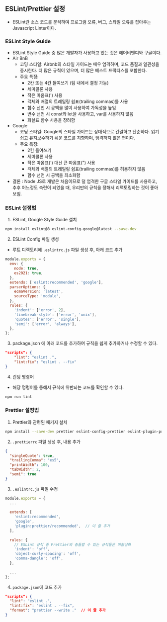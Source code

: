 ## ESLint/Prettier 설정

- ESLint란 소스 코드를 분석하여 프로그램 오류, 버그, 스타일 오류를 잡아주는 Javascript Linter이다.

### ESLint Style Guide
- ESLint Style Guide 중 많은 개발자가 사용하고 있는 것은 에어비엔디와 구글이다.
- Air BnB
  - 코딩 스타일: Airbnb의 스타일 가이드는 매우 엄격하며, 코드 품질과 일관성을 중시한다. 더 많은 규칙이 있으며, 더 많은 베스트 프랙티스를 포함한다.
  - 주요 특징:
    - 2칸 또는 4칸 들여쓰기 (팀 내에서 결정 가능)
    - 세미콜론 사용
    - 작은 따옴표(') 사용
    - 객체와 배열의 트레일링 쉼표(trailing commas)를 사용
    - 함수 선언 시 공백을 많이 사용하여 가독성을 높임
    - 변수 선언 시 const와 let을 사용하고, var를 사용하지 않음
    - 화살표 함수 사용을 장려함
- Google
  - 코딩 스타일: Google의 스타일 가이드는 상대적으로 간결하고 단순하다. 읽기 쉽고 유지보수하기 쉬운 코드를 지향하며, 엄격하지 않은 편이다.
  - 주요 특징:
    - 2칸 들여쓰기
    - 세미콜론 사용
    - 작은 따옴표(') 대신 큰 따옴표(") 사용
    - 객체와 배열의 트레일링 쉼표(trailing commas)를 허용하지 않음
    - 함수 선언 시 공백을 최소화함
- 결론 : Node JS로 개발은 처음이므로 덜 엄격한 구글 스타일 가이드를 사용하고, 추후 어느정도 숙련이 되었을 때, 우리만의 규칙을 정해서 리팩토링하는 것이 좋아보임.

### ESLint 설정법
1. ESLint, Google Style Guide 설치
```bash
npm install eslint@8 eslint-config-google@latest --save-dev
```
2. ESLint Config 파일 생성
- 루트 디렉토리에 `.eslintrc.js` 파일 생성 후, 아래 코드 추가
```javascript
module.exports = {
  env: {
    node: true,
    es2021: true,
  },
  extends: ['eslint:recommended', 'google'],
  parserOptions: {
    ecmaVersion: 'latest',
    sourceType: 'module',
  },
  rules: {
    'indent': ['error', 2],
    'linebreak-style': ['error', 'unix'],
    'quotes': ['error', 'single'],
    'semi': ['error', 'always'],
  },
};
```
3. package.json 에 아래 코드를 추가하여 규칙을 쉽게 추가하거나 수정할 수 있다.
```json
"scripts": {
    "lint": "eslint .",
    "lint:fix": "eslint . --fix"
}
```
4. 린팅 명령어
- 해당 명령어를 통해서 규칙에 위반되는 코드를 확인할 수 있다.
```bash
npm run lint 
```

### Prettier 설정법
1. Prettier와 관련된 패키지 설치
```bash
npm install --save-dev prettier eslint-config-prettier eslint-plugin-prettier
```
2. `.prettierrc` 파일 생성 후, 내용 추가
```json
{
  "singleQuote": true,
  "trailingComma": "es5",
  "printWidth": 100,
  "tabWidth": 2,
  "semi": true
}
```
3. `.eslintrc.js` 파일 수정
```javascript
module.exports = {
  ...
  
  extends: [
    'eslint:recommended',
    'google',
    'plugin:prettier/recommended',  // 이 줄 추가
  ],
  
  rules: {
    // ESLint 규칙 중 Prettier와 충돌할 수 있는 규칙들은 비활성화
    'indent': 'off',
    'object-curly-spacing': 'off',
    'comma-dangle': 'off',
  },
  
  ...
};
```
4. `package.json`에 코드 추가
```json
"scripts": {
  "lint": "eslint .",
  "lint:fix": "eslint . --fix",
  "format": "prettier --write ."  // 이 줄 추가
}
```